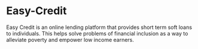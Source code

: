 # Easy-Credit
Easy Credit is an online lending platform that provides short term soft loans to individuals. This helps solve problems of financial inclusion as a way to alleviate poverty and empower low income earners.
